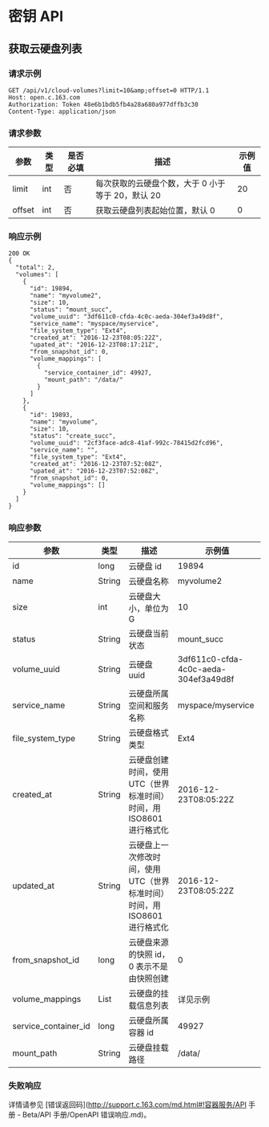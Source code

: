 # 密钥 API

## 获取云硬盘列表

### 请求示例

    GET /api/v1/cloud-volumes?limit=10&amp;offset=0 HTTP/1.1
    Host: open.c.163.com
    Authorization: Token 48e6b1bdb5fb4a28a680a977dffb3c30
    Content-Type: application/json

### 请求参数

|  参数  | 类型 | 是否必填 |                        描述                       | 示例值 |
|--------|------|----------|---------------------------------------------------|--------|
| limit  | int  | 否       | 每次获取的云硬盘个数，大于 0 小于等于 20，默认 20 |     20 |
| offset | int  | 否       | 获取云硬盘列表起始位置，默认 0                    |      0 |

### 响应示例

    200 OK
    {
      "total": 2,
      "volumes": [
        {
          "id": 19894,
          "name": "myvolume2",
          "size": 10,
          "status": "mount_succ",
          "volume_uuid": "3df611c0-cfda-4c0c-aeda-304ef3a49d8f",
          "service_name": "myspace/myservice",
          "file_system_type": "Ext4",
          "created_at": "2016-12-23T08:05:22Z",
          "upated_at": "2016-12-23T08:17:21Z",
          "from_snapshot_id": 0,
          "volume_mappings": [
            {
              "service_container_id": 49927,
              "mount_path": "/data/"
            }
          ]
        },
        {
          "id": 19893,
          "name": "myvolume",
          "size": 10,
          "status": "create_succ",
          "volume_uuid": "2cf3face-adc8-41af-992c-78415d2fcd96",
          "service_name": "",
          "file_system_type": "Ext4",
          "created_at": "2016-12-23T07:52:08Z",
          "upated_at": "2016-12-23T07:52:08Z",
          "from_snapshot_id": 0,
          "volume_mappings": []
        }
      ]
    }

### 响应参数

|         参数         |  类型  |                                    描述                                   |                示例值                |
|----------------------|--------|---------------------------------------------------------------------------|--------------------------------------|
| id                   | long   | 云硬盘 id                                                                 | 19894                                |
| name                 | String | 云硬盘名称                                                                | myvolume2                            |
| size                 | int    | 云硬盘大小，单位为 G                                                      | 10                                   |
| status               | String | 云硬盘当前状态                                                            | mount_succ                           |
| volume_uuid          | String | 云硬盘 uuid                                                               | 3df611c0-cfda-4c0c-aeda-304ef3a49d8f |
| service_name         | String | 云硬盘所属空间和服务名称                                                  | myspace/myservice                    |
| file_system_type     | String | 云硬盘格式类型                                                            | Ext4                                 |
| created_at           | String | 云硬盘创建时间，使用 UTC（世界标准时间）时间，用 ISO8601 进行格式化       | 2016-12-23T08:05:22Z                 |
| updated_at           | String | 云硬盘上一次修改时间，使用 UTC（世界标准时间）时间，用 ISO8601 进行格式化 | 2016-12-23T08:05:22Z                 |
| from_snapshot_id     | long   | 云硬盘来源的快照 id，0 表示不是由快照创建                                 | 0                                    |
| volume_mappings      | List   | 云硬盘的挂载信息列表                                                      | 详见示例                             |
| service_container_id | long   | 云硬盘所属容器 id                                                         | 49927                                |
| mount_path           | String | 云硬盘挂载路径                                                            | /data/                               |

### 失败响应
详情请参见 [错误返回码](http://support.c.163.com/md.html#!容器服务/API 手册 - Beta/API 手册/OpenAPI 错误响应.md)。